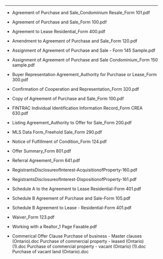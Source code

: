 ---
   - Agreement of Purchase and Sale_Condominium Resale_Form 101.pdf

   - Agreement of Purchase and Sale_Form 100.pdf
   
   - Agreement to Lease Residential_Form 400.pdf

   - Amendment to Agreement of Purchase and Sale_Form 120.pdf

   - Assignment of Agreement of Purchase and Sale - Form 145 Sample.pdf

   -  Assignment of Agreement of Purchase and Sale Condominium_Form 150 sample.pdf

   -  Buyer Representation Agreement_Authority for Purchase or Lease_Form 300.pdf

   - Confirmation of Cooperation and Representation_Form 320.pdf

   - Copy of Agreement of Purchase and Sale_Form 100.pdf

   - FINTRAC Individual Identification Information Record_Form CREA 630.pdf

   -  Listing Agreement_Authority to Offer for Sale_Form 200.pdf

   - MLS Data Form_Freehold Sale_Form 290.pdf

   - Notice of Fulfillment of Condition_Form 124.pdf

   - Offer Summary_Form 801.pdf

   - Referral Agreement_Form 641.pdf

   - RegistrantsDisclosureofInterest-AcquisitionofProperty-160.pdf

   - RegistrantsDisclosureofInterest-DispositionofProperty-161.pdf

   - Schedule A to the Agreement to Lease Residential-Form 401.pdf

   - Schedule B Agreement of Purchase and Sale-Form 105.pdf

   - Schedule B Agreement to Lease - Residential-Form 401.pdf

   - Waiver_Form 123.pdf

   - Working with a Realtor_1 Page Faxable.pdf

   - Commerical Offer Clause
       Purchase of business - Master clauses (Ontario).doc
       Purchase of commercial property - leased (Ontario) (1).doc
       Purchase of commercial property - vacant (Ontario) (1).doc
       Purchase of vacant land (Ontario).doc